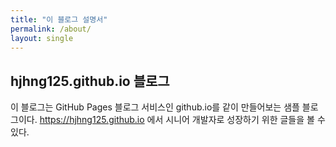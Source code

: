 ```yaml
---
title: "이 블로그 설명서"
permalink: /about/
layout: single
---
```


## hjhng125.github.io 블로그

이 블로그는 GitHub Pages 블로그 서비스인 github.io를 같이 만들어보는 샘플 블로그이다.
<https://hjhng125.github.io> 에서 시니어 개발자로 성장하기 위한 글들을 볼 수 있다.